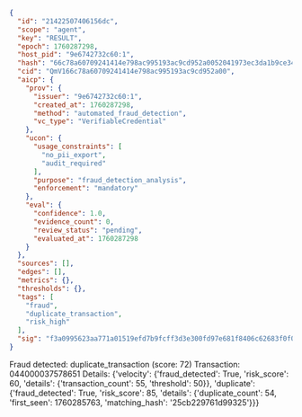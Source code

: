 ```json
{
  "id": "21422507406156dc",
  "scope": "agent",
  "key": "RESULT",
  "epoch": 1760287298,
  "host_pid": "9e6742732c60:1",
  "hash": "66c78a60709241414e798ac995193ac9cd952a0052041973ec3da1b9ce349527",
  "cid": "QmV166c78a60709241414e798ac995193ac9cd952a00",
  "aicp": {
    "prov": {
      "issuer": "9e6742732c60:1",
      "created_at": 1760287298,
      "method": "automated_fraud_detection",
      "vc_type": "VerifiableCredential"
    },
    "ucon": {
      "usage_constraints": [
        "no_pii_export",
        "audit_required"
      ],
      "purpose": "fraud_detection_analysis",
      "enforcement": "mandatory"
    },
    "eval": {
      "confidence": 1.0,
      "evidence_count": 0,
      "review_status": "pending",
      "evaluated_at": 1760287298
    }
  },
  "sources": [],
  "edges": [],
  "metrics": {},
  "thresholds": {},
  "tags": [
    "fraud",
    "duplicate_transaction",
    "risk_high"
  ],
  "sig": "f3a0995623aa771a01519efd7b9fcff3d3e300fd97e681f8406c62683f0f0f62"
}
```

Fraud detected: duplicate_transaction (score: 72)
Transaction: 044000037578651
Details: {'velocity': {'fraud_detected': True, 'risk_score': 60, 'details': {'transaction_count': 55, 'threshold': 50}}, 'duplicate': {'fraud_detected': True, 'risk_score': 85, 'details': {'duplicate_count': 54, 'first_seen': 1760285763, 'matching_hash': '25cb229761d99325'}}}
